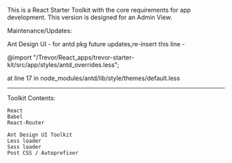 
This is a React Starter Toolkit with the core requirements for app development. This version is designed for an Admin View.

Maintenance/Updates:

Ant Design UI -
for antd pkg future updates,re-insert this line -

@import "/Trevor/React_apps/trevor-starter-kit/src/app/styles/antd_overrides.less";

at line 17 in node_modules/antd/lib/style/themes/default.less
___________________________________________________________

Toolkit Contents:

    React
    Babel
    React-Router

    Ant Design UI Toolkit
    Less loader
    Sass loader
    Post CSS / Autoprefixer
